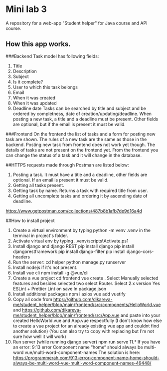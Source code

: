 # Mini lab 3
A repository for a web-app "Student helper" for Java course and API course.

## How this app works.

###Backend
Task model has following fields:
1. Title
2. Description
3. Subject
4. Is it complete?
5. User to which this task belongs
6. Email
7. When it was created
8. When it was updated
9. Deadline date
Tasks can be searched by title and subject and be ordered by completness, date of creation/updating/deadline. When posting a new task, a title and a deadline must be present. Other fields are optional, but if the email is present it must be valid.

###Frontend
On the frontend the list of tasks and a form for posting new task are shown. The rules of a new task are the same as those in the backend. Posting new task from frontend does not work yet though. The details of tasks are not present on the frontend yet. From the frontend you can change the status of a task and it will change in the database. 


##HTTPS requests made through Postman are listed below:
1. Posting a task. It must have a title and a deadline, other fields are optional. If an email is present it must be valid.
2. Getting all tasks present.
3. Getting task by name. Returns a task with required title from user.
4. Getting all uncomplete tasks and ordering it by ascending date of deadline.

https://www.getpostman.com/collections/487b8b1afb7de9d16a4d

##How to install project
1. Create a virtual environment by typing 
python -m venv .venv
in the terminal in project's folder.
2. Activate virtual env by typing 
.\.venv\scripts\Activate.ps1
3. Install django and django REST
pip install django
pip install djangorestframework
pip install django-filter 
pip install django-cors-headers
4. Run the server:
cd helper
python manage.py runserver
5. Install nodejs if it's not present.
6. Install vue cli
npm install -g @vue/cli
7. Create a vue project
cd frontend
vue create .
Select Manually selected features and besides selected two select Router.
Select 2.x version
Yes
ESLint + Prettier
Lint on save
In package.json
8. Install additional packages
npm i axios
vue add vuetify
9. Copy all code from https://github.com/dikareva-me/student_helper/blob/main/frontend/src/components/HelloWorld.vue and https://github.com/dikareva-me/student_helper/blob/main/frontend/src/App.vue and paste into your created HelloWorld.vue and App.vue respectfully (I don't know how else to create a vue project for an already existing vue app and couldnt find another solution) (You can also try to copy with replacing but I'm not sure how well it will work)
10. Run server (while running django server)
npm run serve
11.* If you have an error: 
9:13 error Component name “home“ should always be multi-word vue/multi-word-component-names
The solution is here: https://programmerah.com/913-error-component-name-home-should-always-be-multi-word-vue-multi-word-component-names-49448/

